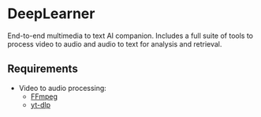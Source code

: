 # DeepLearner

End-to-end multimedia to text AI companion. Includes a full suite of tools to process video to audio and audio to text for analysis and retrieval.

## Requirements

- Video to audio processing:
  - [FFmpeg](https://github.com/FFmpeg/FFmpeg)
  - [yt-dlp](https://github.com/yt-dlp/yt-dlp)
